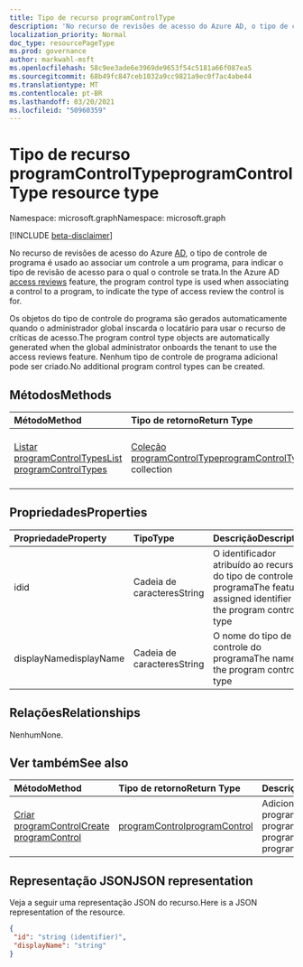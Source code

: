 ```yaml
---
title: Tipo de recurso programControlType
description: 'No recurso de revisões de acesso do Azure AD, o tipo de controle de programa é usado ao associar um controle a um programa, para indicar o tipo de revisão de acesso para o qual o controle se trata.  '
localization_priority: Normal
doc_type: resourcePageType
ms.prod: governance
author: markwahl-msft
ms.openlocfilehash: 58c9ee3ade6e3969de9653f54c5181a66f087ea5
ms.sourcegitcommit: 68b49fc847ceb1032a9cc9821a9ec0f7ac4abe44
ms.translationtype: MT
ms.contentlocale: pt-BR
ms.lasthandoff: 03/20/2021
ms.locfileid: "50960359"
---
```

# <a name="programcontroltype-resource-type"></a><span data-ttu-id="60c07-103">Tipo de recurso programControlType</span><span class="sxs-lookup"><span data-stu-id="60c07-103">programControlType resource type</span></span>

<span data-ttu-id="60c07-104">Namespace: microsoft.graph</span><span class="sxs-lookup"><span data-stu-id="60c07-104">Namespace: microsoft.graph</span></span>

[!INCLUDE [beta-disclaimer](../../includes/beta-disclaimer.md)]

<span data-ttu-id="60c07-105">No recurso de revisões de acesso do Azure [AD,](accessreviews-root.md) o tipo de controle de programa é usado ao associar um controle a um programa, para indicar o tipo de revisão de acesso para o qual o controle se trata.</span><span class="sxs-lookup"><span data-stu-id="60c07-105">In the Azure AD [access reviews](accessreviews-root.md) feature, the program control type is used when associating a control to a program, to indicate the type of access review the control is for.</span></span>  

<span data-ttu-id="60c07-106">Os objetos do tipo de controle do programa são gerados automaticamente quando o administrador global inscarda o locatário para usar o recurso de críticas de acesso.</span><span class="sxs-lookup"><span data-stu-id="60c07-106">The program control type objects are automatically generated when the global administrator onboards the tenant to use the access reviews feature.</span></span>  <span data-ttu-id="60c07-107">Nenhum tipo de controle de programa adicional pode ser criado.</span><span class="sxs-lookup"><span data-stu-id="60c07-107">No additional program control types can be created.</span></span>


## <a name="methods"></a><span data-ttu-id="60c07-108">Métodos</span><span class="sxs-lookup"><span data-stu-id="60c07-108">Methods</span></span>

| <span data-ttu-id="60c07-109">Método</span><span class="sxs-lookup"><span data-stu-id="60c07-109">Method</span></span>           | <span data-ttu-id="60c07-110">Tipo de retorno</span><span class="sxs-lookup"><span data-stu-id="60c07-110">Return Type</span></span>    |<span data-ttu-id="60c07-111">Descrição</span><span class="sxs-lookup"><span data-stu-id="60c07-111">Description</span></span>|
|:---------------|:--------|:----------|
|[<span data-ttu-id="60c07-112">Listar programControlTypes</span><span class="sxs-lookup"><span data-stu-id="60c07-112">List programControlTypes</span></span>](../api/programcontroltype-list.md) | <span data-ttu-id="60c07-113">[Coleção programControlType](programcontroltype.md)</span><span class="sxs-lookup"><span data-stu-id="60c07-113">[programControlType](programcontroltype.md) collection</span></span>| <span data-ttu-id="60c07-114">Listar tipos de controle de programa.</span><span class="sxs-lookup"><span data-stu-id="60c07-114">List program control types.</span></span> |

## <a name="properties"></a><span data-ttu-id="60c07-115">Propriedades</span><span class="sxs-lookup"><span data-stu-id="60c07-115">Properties</span></span>
| <span data-ttu-id="60c07-116">Propriedade</span><span class="sxs-lookup"><span data-stu-id="60c07-116">Property</span></span>     | <span data-ttu-id="60c07-117">Tipo</span><span class="sxs-lookup"><span data-stu-id="60c07-117">Type</span></span>   |<span data-ttu-id="60c07-118">Descrição</span><span class="sxs-lookup"><span data-stu-id="60c07-118">Description</span></span>|
|:---------------|:--------|:----------|
| <span data-ttu-id="60c07-119">id</span><span class="sxs-lookup"><span data-stu-id="60c07-119">id</span></span>                     |<span data-ttu-id="60c07-120">Cadeia de caracteres</span><span class="sxs-lookup"><span data-stu-id="60c07-120">String</span></span>                | <span data-ttu-id="60c07-121">O identificador atribuído ao recurso do tipo de controle do programa</span><span class="sxs-lookup"><span data-stu-id="60c07-121">The feature-assigned identifier of the program control type</span></span>                                      |
| <span data-ttu-id="60c07-122">displayName</span><span class="sxs-lookup"><span data-stu-id="60c07-122">displayName</span></span>            |<span data-ttu-id="60c07-123">Cadeia de caracteres</span><span class="sxs-lookup"><span data-stu-id="60c07-123">String</span></span>                | <span data-ttu-id="60c07-124">O nome do tipo de controle do programa</span><span class="sxs-lookup"><span data-stu-id="60c07-124">The name of the program control type</span></span>                                                             |


## <a name="relationships"></a><span data-ttu-id="60c07-125">Relações</span><span class="sxs-lookup"><span data-stu-id="60c07-125">Relationships</span></span>

<span data-ttu-id="60c07-126">Nenhum</span><span class="sxs-lookup"><span data-stu-id="60c07-126">None.</span></span>


## <a name="see-also"></a><span data-ttu-id="60c07-127">Ver também</span><span class="sxs-lookup"><span data-stu-id="60c07-127">See also</span></span>

| <span data-ttu-id="60c07-128">Método</span><span class="sxs-lookup"><span data-stu-id="60c07-128">Method</span></span>           | <span data-ttu-id="60c07-129">Tipo de retorno</span><span class="sxs-lookup"><span data-stu-id="60c07-129">Return Type</span></span>    |<span data-ttu-id="60c07-130">Descrição</span><span class="sxs-lookup"><span data-stu-id="60c07-130">Description</span></span>|
|:---------------|:--------|:----------|
|[<span data-ttu-id="60c07-131">Criar programControl</span><span class="sxs-lookup"><span data-stu-id="60c07-131">Create programControl</span></span>](../api/programcontrol-create.md) |     [<span data-ttu-id="60c07-132">programControl</span><span class="sxs-lookup"><span data-stu-id="60c07-132">programControl</span></span>](programcontrol.md) |   <span data-ttu-id="60c07-133">Adicione um programControl a um programa.</span><span class="sxs-lookup"><span data-stu-id="60c07-133">Add a programControl to a program.</span></span>|


## <a name="json-representation"></a><span data-ttu-id="60c07-134">Representação JSON</span><span class="sxs-lookup"><span data-stu-id="60c07-134">JSON representation</span></span>

<span data-ttu-id="60c07-135">Veja a seguir uma representação JSON do recurso.</span><span class="sxs-lookup"><span data-stu-id="60c07-135">Here is a JSON representation of the resource.</span></span>

<!-- {
  "blockType": "resource",
  "optionalProperties": [

  ],
  "@odata.type": "microsoft.graph.programControlType"
}-->

```json
{
 "id": "string (identifier)",
 "displayName": "string"
}

```

<!--
{
  "type": "#page.annotation",
  "description": "programControlType resource",
  "keywords": "",
  "section": "documentation",
  "tocPath": "",
  "suppressions": []
}
-->


